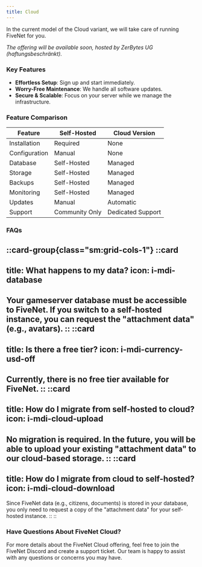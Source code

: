 ```yaml
---
title: Cloud
---
```


In the current model of the Cloud variant, we will take care of running FiveNet for you.

_The offering will be available soon, hosted by ZerBytes UG (haftungsbeschränkt)._

### Key Features

- **Effortless Setup**: Sign up and start immediately.
- **Worry-Free Maintenance**: We handle all software updates.
- **Secure & Scalable**: Focus on your server while we manage the infrastructure.

### Feature Comparison

| Feature       | Self-Hosted    | Cloud Version     |
| ------------- | -------------- | ----------------- |
| Installation  | Required       | None              |
| Configuration | Manual         | None              |
| Database      | Self-Hosted    | Managed           |
| Storage       | Self-Hosted    | Managed           |
| Backups       | Self-Hosted    | Managed           |
| Monitoring    | Self-Hosted    | Managed           |
| Updates       | Manual         | Automatic         |
| Support       | Community Only | Dedicated Support |

### FAQs

::card-group{class="sm:grid-cols-1"}
::card
---
title: What happens to my data?
icon: i-mdi-database
---
Your gameserver database must be accessible to FiveNet. If you switch to a self-hosted instance, you can request the "attachment data" (e.g., avatars).
::
::card
---
title: Is there a free tier?
icon: i-mdi-currency-usd-off
---
Currently, there is no free tier available for FiveNet.
::
::card
---
title: How do I migrate from self-hosted to cloud?
icon: i-mdi-cloud-upload
---
No migration is required. In the future, you will be able to upload your existing "attachment data" to our cloud-based storage.
::
::card
---
title: How do I migrate from cloud to self-hosted?
icon: i-mdi-cloud-download
---
Since FiveNet data (e.g., citizens, documents) is stored in your database, you only need to request a copy of the "attachment data" for your self-hosted instance.
::
::

### Have Questions About FiveNet Cloud?

For more details about the FiveNet Cloud offering, feel free to join the FiveNet Discord and create a support ticket. Our team is happy to assist with any questions or concerns you may have.
